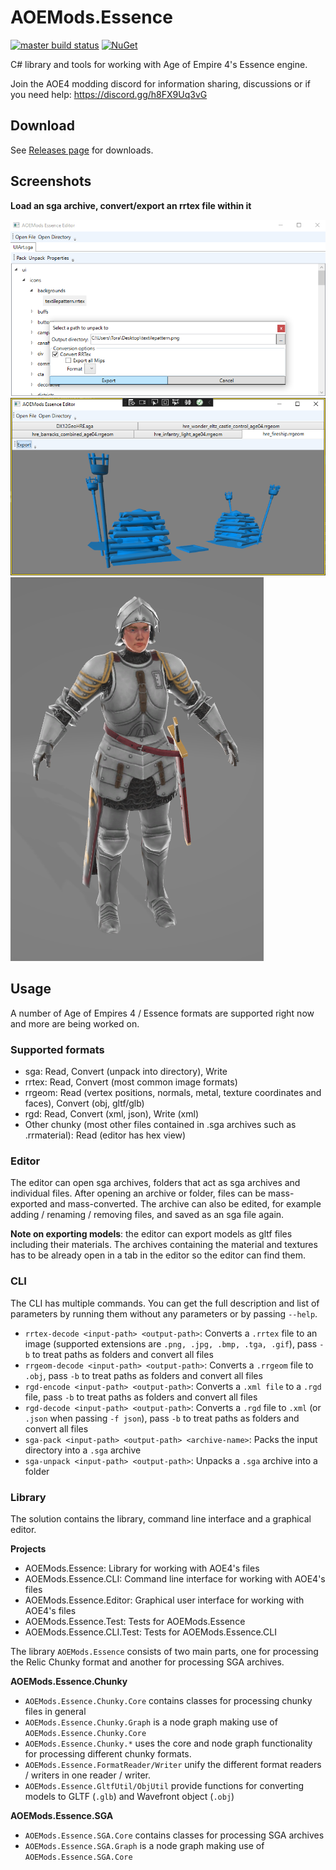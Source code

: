 # AOEMods.Essence
[![master build status](https://github.com/aoemods/AOEMods.Essence/workflows/.NET/badge.svg?branch=master)](https://github.com/aoemods/AOEMods.Essence/actions/workflows/dotnet.yml?query=branch%3Amaster)
[![NuGet](https://img.shields.io/nuget/v/AOEMods.Essence?color=blue&label=NuGet)](https://www.nuget.org/packages/AOEMods.Essence/)

C# library and tools for working with Age of Empire 4's Essence engine.

Join the AOE4 modding discord for information sharing, discussions or if you need help: https://discord.gg/h8FX9Uq3vG

## Download
See [Releases page](https://github.com/aoemods/AOEMods.Essence/releases) for downloads.

## Screenshots
**Load an sga archive, convert/export an rrtex file within it**

![](Media/ConvertTexture.png)
![](Media/ConvertModel.png)
![](Media/ConvertModelGltf.png)

## Usage
A number of Age of Empires 4 / Essence formats are supported right now and more are being worked on.

### Supported formats
- sga: Read, Convert (unpack into directory), Write
- rrtex: Read, Convert (most common image formats)
- rrgeom: Read (vertex positions, normals, metal, texture coordinates and faces), Convert (obj, gltf/glb)
- rgd: Read, Convert (xml, json), Write (xml)
- Other chunky (most other files contained in .sga archives such as .rrmaterial): Read (editor has hex view)

### Editor
The editor can open sga archives, folders that act as sga archives and individual files.
After opening an archive or folder, files can be mass-exported and mass-converted. The archive
can also be edited, for example adding / renaming / removing files, and saved as an sga file again.

**Note on exporting models**: the editor can export models as gltf files including their materials.
The archives containing the material and textures has to be already open in a tab in the editor
so the editor can find them.

### CLI
The CLI has multiple commands. You can get the full description and list of parameters by running them without any parameters or by passing `--help`.
- `rrtex-decode <input-path> <output-path>`: Converts a `.rrtex` file to an image (supported extensions are `.png, .jpg, .bmp, .tga, .gif`), pass `-b` to treat paths as folders and convert all files
- `rrgeom-decode <input-path> <output-path>`: Converts a `.rrgeom` file to `.obj`, pass `-b` to treat paths as folders and convert all files
- `rgd-encode <input-path> <output-path>`: Converts a `.xml file` to a `.rgd` file, pass `-b` to treat paths as folders and convert all files
- `rgd-decode <input-path> <output-path>`: Converts a `.rgd` file to `.xml` (or `.json` when passing `-f json`), pass `-b` to treat paths as folders and convert all files
- `sga-pack <input-path> <output-path> <archive-name>`: Packs the input directory into a `.sga` archive
- `sga-unpack <input-path> <output-path>`: Unpacks a `.sga` archive into a folder

### Library
The solution contains the library, command line interface and a graphical editor.

**Projects**
- AOEMods.Essence: Library for working with AOE4's files
- AOEMods.Essence.CLI: Command line interface for working with AOE4's files
- AOEMods.Essence.Editor: Graphical user interface for working with AOE4's files
- AOEMods.Essence.Test: Tests for AOEMods.Essence
- AOEMods.Essence.CLI.Test: Tests for AOEMods.Essence.CLI

The library `AOEMods.Essence` consists of two main parts, one for processing the Relic Chunky format and another for processing SGA archives.

**AOEMods.Essence.Chunky**
- `AOEMods.Essence.Chunky.Core` contains classes for processing chunky files in general
- `AOEMods.Essence.Chunky.Graph` is a node graph making use of `AOEMods.Essence.Chunky.Core`
- `AOEMods.Essence.Chunky.*` uses the core and node graph functionality for processing different chunky formats.
- `AOEMods.Essence.FormatReader/Writer` unify the different format readers / writers in one reader / writer.
- `AOEMods.Essence.GltfUtil/ObjUtil` provide functions for converting models to GLTF (`.glb`) and Wavefront object (`.obj`)

**AOEMods.Essence.SGA**
- `AOEMods.Essence.SGA.Core` contains classes for processing SGA archives
- `AOEMods.Essence.SGA.Graph` is a node graph making use of `AOEMods.Essence.SGA.Core`



